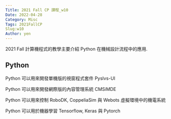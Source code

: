 ```yaml
---
Title: 2021 Fall CP 課程_w10
Date: 2022-04-28
Category: Misc
Tags: 2021FallCP
Slug:w10
Author: yen
---
```


2021 Fall 計算機程式的教學主要介紹 Python 在機械設計流程中的應用.

<!-- PELICAN_END_SUMMARY -->

Python
----
Python 可以用來開發單機版的視窗程式套件 Pyslvs-UI

Python 可以用來開發網際版的內容管理系統 CMSiMDE

Python 可以用來控制 RoboDK, CoppeliaSim 與 Webots 虛擬環境中的機電系統

Python 可以用於機器學習 Tensorflow, Keras 與 Pytorch




